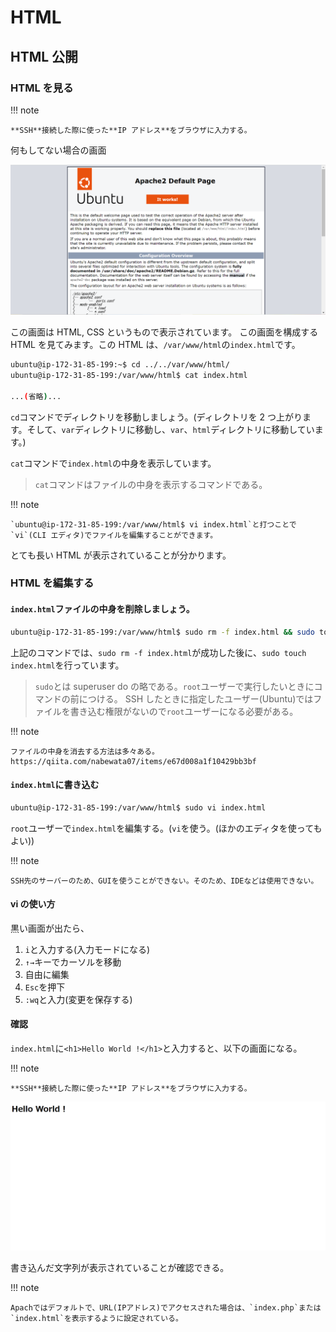 # HTML

## HTML 公開

### HTML を見る

!!! note

    **SSH**接続した際に使った**IP アドレス**をブラウザに入力する。

何もしてない場合の画面

![](../../assets/images/Apach_defoulte.png)

この画面は HTML, CSS というもので表示されています。
この画面を構成する HTML を見てみます。この HTML は、`/var/www/html`の`index.html`です。

```sh
ubuntu@ip-172-31-85-199:~$ cd ../../var/www/html/
ubuntu@ip-172-31-85-199:/var/www/html$ cat index.html

...(省略)...
```

`cd`コマンドでディレクトリを移動しましょう。(ディレクトリを 2 つ上がります。そして、`var`ディレクトリに移動し、`var`、`html`ディレクトリに移動しています。)

`cat`コマンドで`index.html`の中身を表示しています。

> `cat`コマンドはファイルの中身を表示するコマンドである。

!!! note

    `ubuntu@ip-172-31-85-199:/var/www/html$ vi index.html`と打つことで`vi`(CLI エディタ)でファイルを編集することができます。

とても長い HTML が表示されていることが分かります。

### HTML を編集する

#### `index.html`ファイルの中身を削除しましょう。

```sh
ubuntu@ip-172-31-85-199:/var/www/html$ sudo rm -f index.html && sudo touch index.html
```

上記のコマンドでは、`sudo rm -f index.html`が成功した後に、`sudo touch index.html`を行っています。

> `sudo`とは superuser do の略である。`root`ユーザーで実行したいときにコマンドの前につける。
> SSH したときに指定したユーザー(Ubuntu)ではファイルを書き込む権限がないので`root`ユーザーになる必要がある。

!!! note

    ファイルの中身を消去する方法は多々ある。
    https://qiita.com/nabewata07/items/e67d008a1f10429bb3bf

#### `index.html`に書き込む

```sh
ubuntu@ip-172-31-85-199:/var/www/html$ sudo vi index.html
```

`root`ユーザーで`index.html`を編集する。(`vi`を使う。(ほかのエディタを使ってもよい))

!!! note

    SSH先のサーバーのため、GUIを使うことができない。そのため、IDEなどは使用できない。

#### vi の使い方

黒い画面が出たら、

1. `i`と入力する(入力モードになる)
2. `↑→`キーでカーソルを移動
3. 自由に編集
4. `Esc`を押下
5. `:wq`と入力(変更を保存する)

#### 確認

`index.html`に`<h1>Hello World !</h1>`と入力すると、以下の画面になる。

!!! note

    **SSH**接続した際に使った**IP アドレス**をブラウザに入力する。

![](../../assets/images/html_hello.png)

書き込んだ文字列が表示されていることが確認できる。

!!! note

    Apachではデフォルトで、URL(IPアドレス)でアクセスされた場合は、`index.php`または`index.html`を表示するように設定されている。
